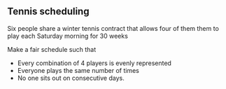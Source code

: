 ## Tennis scheduling
Six people share a winter tennis contract that allows four of them them to play each Saturday morning for 30 weeks

Make a fair schedule such that
- Every combination of 4 players is evenly represented
- Everyone plays the same number of times
- No one sits out on consecutive days.


